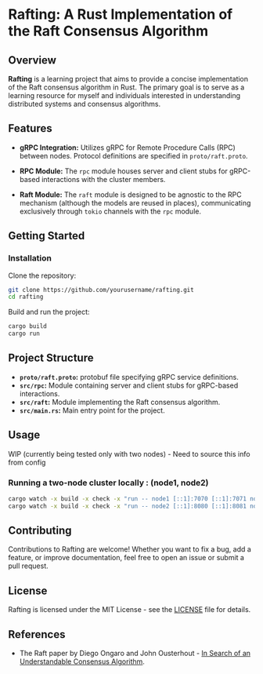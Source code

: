 # Rafting: A Rust Implementation of the Raft Consensus Algorithm

## Overview

**Rafting** is a learning project that aims to provide a concise implementation of the Raft consensus algorithm in Rust. The primary goal is to serve
as a learning resource for myself and individuals interested in understanding distributed systems and consensus algorithms.

## Features

- **gRPC Integration:** Utilizes gRPC for Remote Procedure Calls (RPC) between nodes. Protocol definitions are specified in `proto/raft.proto`.

- **RPC Module:** The `rpc` module houses server and client stubs for gRPC-based interactions with the cluster members.

- **Raft Module:** The `raft` module is designed to be agnostic to the RPC mechanism (although the models are reused in places), communicating
  exclusively through `tokio` channels with
  the `rpc` module.

## Getting Started

### Installation

Clone the repository:

```bash
git clone https://github.com/yourusername/rafting.git
cd rafting
```

Build and run the project:

```bash
cargo build
cargo run
```

## Project Structure

- **`proto/raft.proto`:** protobuf file specifying gRPC service definitions.
- **`src/rpc`:** Module containing server and client stubs for gRPC-based interactions.
- **`src/raft`:** Module implementing the Raft consensus algorithm.
- **`src/main.rs`:** Main entry point for the project.

## Usage

WIP (currently being tested only with two nodes) - Need to source this info from config

### Running a two-node cluster locally : (node1, node2)

```bash
cargo watch -x build -x check -x "run -- node1 [::1]:7070 [::1]:7071 node2 http://[::1]:8080"
cargo watch -x build -x check -x "run -- node2 [::1]:8080 [::1]:8081 node1 http://[::1]:7070"
```

## Contributing

Contributions to Rafting are welcome! Whether you want to fix a bug, add a feature, or improve documentation, feel free to open an issue or submit a
pull request.

## License

Rafting is licensed under the MIT License - see the [LICENSE](LICENSE) file for details.

## References

- The Raft paper by Diego Ongaro and John Ousterhout - [In Search of an Understandable Consensus Algorithm](https://raft.github.io/raft.pdf).